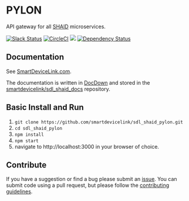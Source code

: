 # PYLON
API gateway for all [SHAID](https://smartdevicelink.com/en/docs/shaid/master/overview/) microservices.  

[![Slack Status](http://sdlslack.herokuapp.com/badge.svg)](http://slack.smartdevicelink.com)
[![CircleCI](https://circleci.com/gh/smartdevicelink/sdl_shaid_pylon.svg?style=shield)](https://circleci.com/gh/smartdevicelink/sdl_shaid_pylon)
<a href="https://codecov.io/github/smartdevicelink/sdl_shaid_pylon?branch=master" target="_blank"><img src="https://codecov.io/github/smartdevicelink/sdl_shaid_pylon/coverage.svg?branch=master" /></a>
[![Dependency Status](https://david-dm.org/smartdevicelink/sdl_shaid_pylon.svg)](https://david-dm.org/smartdevicelink/sdl_shaid_pylon)

## Documentation
See [SmartDeviceLink.com](https://smartdevicelink.com/en/docs/shaid/master/overview/).  

The documentation is written in [DocDown](https://github.com/smartdevicelink/sdl_markdown_spec) and stored in the [smartdevicelink/sdl_shaid_docs](https://github.com/smartdevicelink/sdl_shaid_docs) repository.

## Basic Install and Run

1. ```git clone https://github.com/smartdevicelink/sdl_shaid_pylon.git```
2. ```cd sdl_shaid_pylon```
3. ```npm install```
4. ```npm start```
5. navigate to http://localhost:3000 in your browser of choice.

## Contribute
If you have a suggestion or find a bug please submit an <a href="https://github.com/smartdevicelink/sdl_shaid_pylon/issues/new" target="_blank">issue</a>.  You can submit code using a pull request, but please follow the <a href="https://github.com/smartdevicelink/sdl_shaid_pylon/blob/master/CONTRIBUTING.md" target="_blank">contributing guidelines</a>.
